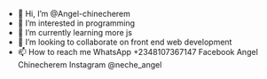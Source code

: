 - 👋 Hi, I’m @Angel-chinecherem
- 👀 I’m interested in programming
- 🌱 I’m currently learning more js
- 💞️ I’m looking to collaborate on front end web development
- 📫 How to reach me WhatsApp +2348107367147
Facebook Angel Chinecherem 
Instagram @neche_angel

<!---
Angel-chinecherem/Angel-chinecherem is a ✨ special ✨ repository because its `README.md` (this file) appears on your GitHub profile.
You can click the Preview link to take a look at your changes.
--->
